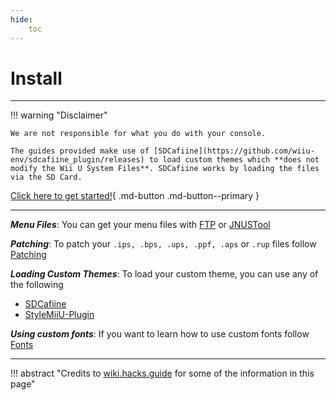 ```yaml
---
hide:
    toc
---
```


# Install

--------------

!!! warning "Disclaimer"

    We are not responsible for what you do with your console.
    
    The guides provided make use of [SDCafiine](https://github.com/wiiu-env/sdcafiine_plugin/releases) to load custom themes which **does not modify the Wii U System Files**. SDCafiine works by loading the files via the SD Card.

[Click here to get started!](files.md){ .md-button .md-button--primary }

--------------

***Menu Files***: You can get your menu files with [FTP](files.md#__tabbed_1_1) or [JNUSTool](files.md#__tabbed_1_2)

***Patching***: To patch your `.ips, .bps, .ups, .ppf, .aps` or `.rup` files follow [Patching](patching.md)

***Loading Custom Themes***: To load your custom theme, you can use any of the following

- [SDCafiine](loading.md#__tabbed_1_1)
- [StyleMiiU-Plugin](loading.md#__tabbed_1_2)

***Using custom fonts***: If you want to learn how to use custom fonts follow [Fonts](fonts.md)

--------------

!!! abstract "Credits to [wiki.hacks.guide](https://wiki.hacks.guide/wiki/Wii_U:Custom_themes) for some of the information in this page"